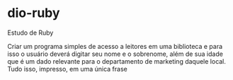 # dio-ruby
Estudo de Ruby

Criar um programa simples de acesso a leitores em uma biblioteca 
e para isso o usuário deverá digitar seu nome e o sobrenome, 
além de sua idade que é um dado relevante para o departamento de marketing daquele local.
Tudo isso, impresso, em uma única frase

